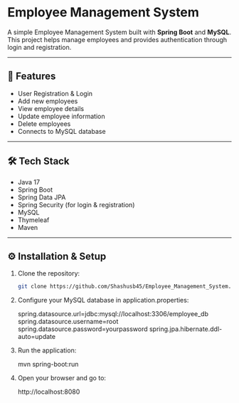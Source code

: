 # Employee Management System

A simple Employee Management System built with **Spring Boot** and **MySQL**.  
This project helps manage employees and provides authentication through login and registration.

---

## 🚀 Features
- User Registration & Login  
- Add new employees  
- View employee details  
- Update employee information  
- Delete employees  
- Connects to MySQL database  

---

## 🛠️ Tech Stack
- Java 17
- Spring Boot  
- Spring Data JPA  
- Spring Security (for login & registration)  
- MySQL  
- Thymeleaf
- Maven

---

## ⚙️ Installation & Setup

1. Clone the repository:
   ```bash
   git clone https://github.com/Shashusb45/Employee_Management_System.git

2. Configure your MySQL database in application.properties:

   spring.datasource.url=jdbc:mysql://localhost:3306/employee_db
   spring.datasource.username=root
   spring.datasource.password=yourpassword
   spring.jpa.hibernate.ddl-auto=update

3. Run the application:
   
   mvn spring-boot:run

4. Open your browser and go to:

   http://localhost:8080


